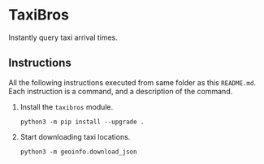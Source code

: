 # TaxiBros
Instantly query taxi arrival times.

## Instructions
All the following instructions executed from same folder as this `README.md`.
Each instruction is a command, and a description of the command.

1. Install the `taxibros` module.
   ```
   python3 -m pip install --upgrade .
   ```
2. Start downloading taxi locations.
   ```
   python3 -m geoinfo.download_json
   ```

